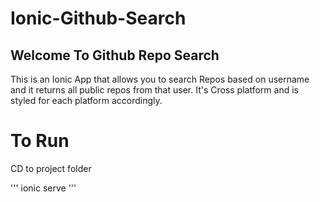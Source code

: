 # Ionic-Github-Search

## Welcome To Github Repo Search
 
This is an Ionic App that allows you to search Repos based on username and it returns all public repos from that user. It's Cross platform and is styled for each platform accordingly.

# To Run

CD to project folder
 
'''
ionic serve
'''
